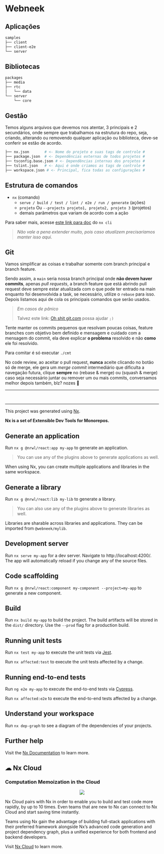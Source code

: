 # Webneek

## Aplicações

```sh
samples
├── client
├── client-e2e
└── server
```

## Bibliotecas

```sh
packages
├── media
├── rtc
│   └── data
└── server
    └── core
```

## Gestão

Temos alguns arquivos que devemos nos atentar, 3 principais e 2 secundários, onde sempre que trabalhamos na estrutura do repo, seja, criando, alterando ou removendo qualquer aplicação ou biblioteca, deve-se conferir se estão de acordo.

```sh
├── nx.json       # <- Nome do projeto e suas tags de controle #
├── package.json  # <- Dependências externas de todos projetos #
├── tsconfig.base.json # <- Dependências internas dos projetos #
├── tslint.json   # <- Aqui é onde criamos as tags de controle #
├── workspace.json # <- Principal, fica todas as configurações #
```

## Estrutura de comandos

- `nx` (comando)
  - `serve / build / test / lint / e2e / run / generate` (ações)
  - `projeto` Ou `--projects projeto1, projeto2, projeto 3` (projetos)
  - demais parâmetros que variam de acordo com a ação

Para saber mais, acesse [este link para doc](https://nx.dev/latest/angular/cli/overview) do `nx cli`

> _Não vale a pena extender muito, pois caso atualizem precisaríamos manter isso aqui._

## Git

Vamos simplificar as coisas e trabalhar somente com branch principal e branch feature.

Sendo assim, a `main` seria nossa branch principal onde **não devem haver commits**, apenas _pull requests_, a branch feature que está abrindo pull request deve sempre estar atualizada com o que pode ter entrado na main enquanto foi desenvolvida a task, se necessário, utilize o `rebase` para isso. Depois listamos aqui de cola os principais comandos que serão usados.

> _Em casos de pânico_
>
> Talvez este link: [Oh shit git.com](https://ohshitgit.com/) possa ajudar `;)`

Tente manter os commits pequenos que resolvam poucas coisas, feature branches com objetivo bem definido e mensagem e cuidado com a mensagem do commit, ela deve explicar **o problema** resolvido e não **como** ele foi resolvido.

Para comitar é só executar `./cmt`

No code review, ao aceitar o pull request, **nunca** aceite clicando no botão só de merge, ele gera um _merge commit_ intermediário que dificulta a navegação futura, clique **sempre** no (rebase & merge) ou (squash & merge) caso seja necessário juntar ou remover um ou mais commits, conversamos melhor depois também, blz? nozes 👊

---

<br>

---

This project was generated using [Nx](https://nx.dev).

**Nx is a set of Extensible Dev Tools for Monorepos.**

## Generate an application

Run `nx g @nrwl/react:app my-app` to generate an application.

> You can use any of the plugins above to generate applications as well.

When using Nx, you can create multiple applications and libraries in the same workspace.

## Generate a library

Run `nx g @nrwl/react:lib my-lib` to generate a library.

> You can also use any of the plugins above to generate libraries as well.

Libraries are sharable across libraries and applications. They can be imported from `@webneek/mylib`.

## Development server

Run `nx serve my-app` for a dev server. Navigate to http://localhost:4200/. The app will automatically reload if you change any of the source files.

## Code scaffolding

Run `nx g @nrwl/react:component my-component --project=my-app` to generate a new component.

## Build

Run `nx build my-app` to build the project. The build artifacts will be stored in the `dist/` directory. Use the `--prod` flag for a production build.

## Running unit tests

Run `nx test my-app` to execute the unit tests via [Jest](https://jestjs.io).

Run `nx affected:test` to execute the unit tests affected by a change.

## Running end-to-end tests

Run `ng e2e my-app` to execute the end-to-end tests via [Cypress](https://www.cypress.io).

Run `nx affected:e2e` to execute the end-to-end tests affected by a change.

## Understand your workspace

Run `nx dep-graph` to see a diagram of the dependencies of your projects.

## Further help

Visit the [Nx Documentation](https://nx.dev) to learn more.

## ☁ Nx Cloud

### Computation Memoization in the Cloud

<p align="center"><img src="https://raw.githubusercontent.com/nrwl/nx/master/images/nx-cloud-card.png"></p>

Nx Cloud pairs with Nx in order to enable you to build and test code more rapidly, by up to 10 times. Even teams that are new to Nx can connect to Nx Cloud and start saving time instantly.

Teams using Nx gain the advantage of building full-stack applications with their preferred framework alongside Nx’s advanced code generation and project dependency graph, plus a unified experience for both frontend and backend developers.

Visit [Nx Cloud](https://nx.app/) to learn more.
